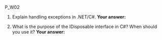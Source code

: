 ﻿P_W02
 
1. Explain handling exceptions in .NET/C#. 
**Your answer:**


2. What is the purpose of the IDisposable interface in C#? When should you use it?
**Your answer:**